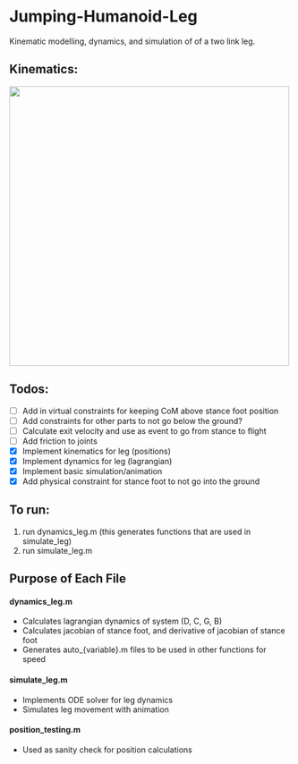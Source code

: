 # Jumping-Humanoid-Leg

Kinematic modelling, dynamics, and simulation of of a two link leg.

## Kinematics:
<img src=https://github.com/user-attachments/assets/6cbc6997-366a-475b-a0c5-b1243e4a3d14  width="500px">

## Todos:

- [ ] Add in virtual constraints for keeping CoM above stance foot position
- [ ] Add constraints for other parts to not go below the ground?
- [ ] Calculate exit velocity and use as event to go from stance to flight
- [ ] Add friction to joints
- [x] Implement kinematics for leg (positions)
- [x] Implement dynamics for leg (lagrangian)
- [x] Implement basic simulation/animation
- [x] Add physical constraint for stance foot to not go into the ground

## To run:
1. run dynamics_leg.m (this generates functions that are used in simulate_leg)
3. run simulate_leg.m

## Purpose of Each File

#### dynamics_leg.m

- Calculates lagrangian dynamics of system (D, C, G, B)
- Calculates jacobian of stance foot, and derivative of jacobian of stance foot
- Generates auto_{variable}.m files to be used in other functions for speed

#### simulate_leg.m

- Implements ODE solver for leg dynamics
- Simulates leg movement with animation

#### position_testing.m

- Used as sanity check for position calculations
